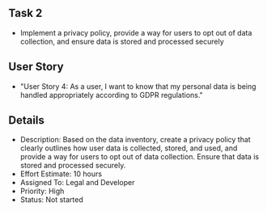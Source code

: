 ## Task 2
* Implement a privacy policy, provide a way for users to opt out of data collection, and ensure data is stored and processed securely
## User Story
* "User Story 4: As a user, I want to know that my personal data is being handled appropriately according to GDPR regulations."

## Details
* Description: Based on the data inventory, create a privacy policy that clearly outlines how user data is collected, stored, and used, and provide a way for users to opt out of data collection. Ensure that data is stored and processed securely.
* Effort Estimate: 10 hours
* Assigned To: Legal and Developer
* Priority: High
* Status: Not started
